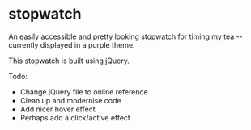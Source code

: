 # stopwatch
An easily accessible and pretty looking stopwatch for timing my tea -- currently displayed in a purple theme.

This stopwatch is built using jQuery.

Todo:
- Change jQuery file to online reference
- Clean up and modernise code
- Add nicer hover effect
- Perhaps add a click/active effect
